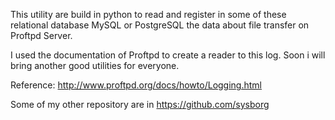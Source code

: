 This utility are build in python to read and register in some of these relational database MySQL or PostgreSQL the data about file transfer on Proftpd Server.

I used the documentation of Proftpd to create a reader to this log.
Soon i will bring another good utilities for everyone.

Reference: http://www.proftpd.org/docs/howto/Logging.html

Some of my other repository are in https://github.com/sysborg
